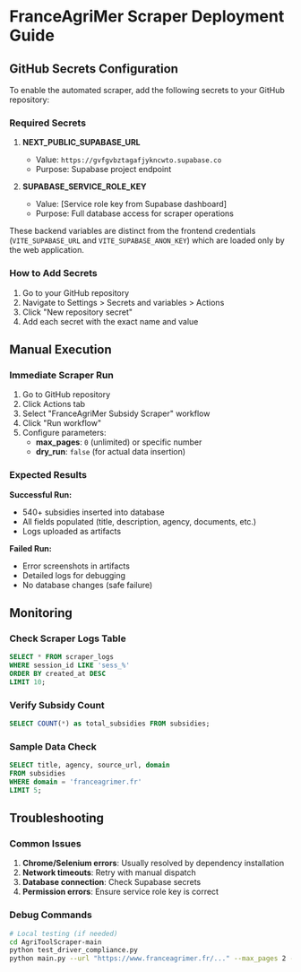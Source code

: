 # FranceAgriMer Scraper Deployment Guide

## GitHub Secrets Configuration

To enable the automated scraper, add the following secrets to your GitHub repository:

### Required Secrets

1. **NEXT_PUBLIC_SUPABASE_URL**
   - Value: `https://gvfgvbztagafjykncwto.supabase.co`
   - Purpose: Supabase project endpoint

2. **SUPABASE_SERVICE_ROLE_KEY**
   - Value: [Service role key from Supabase dashboard]
   - Purpose: Full database access for scraper operations

These backend variables are distinct from the frontend credentials
(`VITE_SUPABASE_URL` and `VITE_SUPABASE_ANON_KEY`) which are loaded only by the
web application.

### How to Add Secrets

1. Go to your GitHub repository
2. Navigate to Settings > Secrets and variables > Actions
3. Click "New repository secret"
4. Add each secret with the exact name and value

## Manual Execution

### Immediate Scraper Run
1. Go to GitHub repository
2. Click Actions tab
3. Select "FranceAgriMer Subsidy Scraper" workflow
4. Click "Run workflow"
5. Configure parameters:
   - **max_pages**: `0` (unlimited) or specific number
   - **dry_run**: `false` (for actual data insertion)

### Expected Results

**Successful Run:**
- 540+ subsidies inserted into database
- All fields populated (title, description, agency, documents, etc.)
- Logs uploaded as artifacts

**Failed Run:**
- Error screenshots in artifacts
- Detailed logs for debugging
- No database changes (safe failure)

## Monitoring

### Check Scraper Logs Table
```sql
SELECT * FROM scraper_logs 
WHERE session_id LIKE 'sess_%' 
ORDER BY created_at DESC 
LIMIT 10;
```

### Verify Subsidy Count
```sql
SELECT COUNT(*) as total_subsidies FROM subsidies;
```

### Sample Data Check
```sql
SELECT title, agency, source_url, domain 
FROM subsidies 
WHERE domain = 'franceagrimer.fr' 
LIMIT 5;
```

## Troubleshooting

### Common Issues
1. **Chrome/Selenium errors**: Usually resolved by dependency installation
2. **Network timeouts**: Retry with manual dispatch
3. **Database connection**: Check Supabase secrets
4. **Permission errors**: Ensure service role key is correct

### Debug Commands
```bash
# Local testing (if needed)
cd AgriToolScraper-main
python test_driver_compliance.py
python main.py --url "https://www.franceagrimer.fr/..." --max_pages 2 --dry_run true
```